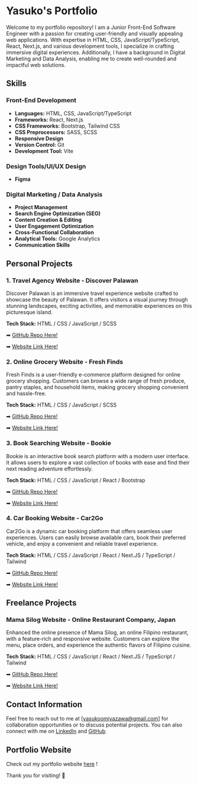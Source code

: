 # Yasuko's Portfolio

Welcome to my portfolio repository! I am a Junior Front-End Software Engineer with a passion for creating user-friendly and visually appealing web applications. With expertise in HTML, CSS, JavaScript/TypeScript, React, Next.js, and various development tools, I specialize in crafting immersive digital experiences. Additionally, I have a background in Digital Marketing and Data Analysis, enabling me to create well-rounded and impactful web solutions.

## Skills

### Front-End Development

- **Languages:** HTML, CSS, JavaScript/TypeScript
- **Frameworks:** React, Next.js
- **CSS Frameworks:** Bootstrap, Tailwind CSS
- **CSS Preprocessors:** SASS, SCSS
- **Responsive Design**
- **Version Control:** Git
- **Development Tool:** Vite

### Design Tools/UI/UX Design

- **Figma**

### Digital Marketing / Data Analysis

- **Project Management**
- **Search Engine Optimization (SEO)**
- **Content Creation & Editing**
- **User Engagement Optimization**
- **Cross-Functional Collaboration**
- **Analytical Tools:** Google Analytics
- **Communication Skills**

## Personal Projects

### 1. Travel Agency Website - Discover Palawan 

Discover Palawan is an immersive travel experience website crafted to showcase the beauty of Palawan. It offers visitors a visual journey through stunning landscapes, exciting activities, and memorable experiences on this picturesque island.

**Tech Stack:** HTML / CSS / JavaScript / SCSS

➡ <a href="https://github.com/yasukomiyazawa/Travel-Agency-Website---Discover-Palawan" target="_blank">GitHub Repo Here!</a>

➡ <a href="https://discoverpalawan.netlify.app/" target="_blank">Website Link Here!</a>


### 2. Online Grocery Website - Fresh Finds

Fresh Finds is a user-friendly e-commerce platform designed for online grocery shopping. Customers can browse a wide range of fresh produce, pantry staples, and household items, making grocery shopping convenient and hassle-free.

**Tech Stack:** HTML / CSS / JavaScript / SCSS

➡ <a href="https://github.com/yasukomiyazawa/Online-Grocery-Store-Website---Fresh-Finds" target="_blank">GitHub Repo Here!</a>

➡ <a href="https://freshfinds.netlify.app/" target="_blank">Website Link Here!</a>


### 3. Book Searching Website - Bookie

Bookie is an interactive book search platform with a modern user interface. It allows users to explore a vast collection of books with ease and find their next reading adventure effortlessly.

**Tech Stack:** HTML / CSS / JavaScript / React / Bootstrap

➡ <a href="https://github.com/yasukomiyazawa/Book-Searching-Website---Bookie" target="_blank">GitHub Repo Here!</a>

➡ <a href="https://bookie-library.netlify.app/book" target="_blank">Website Link Here!</a>


### 4. Car Booking Website - Car2Go

Car2Go is a dynamic car booking platform that offers seamless user experiences. Users can easily browse available cars, book their preferred vehicle, and enjoy a convenient and reliable travel experience.

**Tech Stack:** HTML / CSS / JavaScript / React / Next.JS / TypeScript / Tailwind

➡ <a href="https://github.com/yasukomiyazawa/Car-Booking-Website---Car2Go" target="_blank">GitHub Repo Here!</a>

➡ <a href="https://car2go.vercel.app/?model=m8&manufacturer=bmw" target="_blank">Website Link Here!</a>


## Freelance Projects

### Mama Silog Website - Online Restaurant Company, Japan

Enhanced the online presence of Mama Silog, an online Filipino restaurant, with a feature-rich and responsive website. Customers can explore the menu, place orders, and experience the authentic flavors of Filipino cuisine.

**Tech Stack:** HTML / CSS / JavaScript / React / Next.JS / TypeScript / Tailwind

➡ <a href="https://github.com/yasukomiyazawa/Online-Restaurant-Website---Mama-Silog" target="_blank">GitHub Repo Here!</a>

➡ <a href="https://mama-silog.vercel.app/" target="_blank">Website Link Here!</a>


## Contact Information

Feel free to reach out to me at [yasukoomiyazawa@gmail.com] for collaboration opportunities or to discuss potential projects. You can also connect with me on [LinkedIn](https://www.linkedin.com/in/yasuko-miyazawa-233281202/) and [GitHub](https://github.com/yasukomiyazawa).

## Portfolio Website

Check out my portfolio website [here](https://yasukomiyazawa.com/)
!

Thank you for visiting! 🚀
